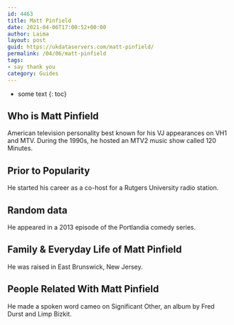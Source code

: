 ```yaml
---
id: 4463
title: Matt Pinfield
date: 2021-04-06T17:00:52+00:00
author: Laima
layout: post
guid: https://ukdataservers.com/matt-pinfield/
permalink: /04/06/matt-pinfield
tags:
- say thank you
category: Guides
---
```


* some text
{: toc}


## Who is Matt Pinfield
                  
                  
                  
American television personality best known for his VJ appearances on VH1 and MTV. During the 1990s, he hosted an MTV2 music show called 120 Minutes.
                  
              
            
              
            
                
                
                
## Prior to Popularity
                  
                  
                  
He started his career as a co-host for a Rutgers University radio station.
                  
              
            
              
            
                
                
                
## Random data
                  
                  
                  
He appeared in a 2013 episode of the Portlandia comedy series.
                  
              
            
              
            
                
                
                
## Family & Everyday Life of Matt Pinfield
                  
                  
                  
He was raised in East Brunswick, New Jersey.
                  
              
            
              
            
                
                
                
## People Related With Matt Pinfield
                  
                  
                  
He made a spoken word cameo on Significant Other, an album by Fred Durst and Limp Bizkit.
                  
              
            
              
            
                
              
            
              
              
            
            
              
            
          
          
          